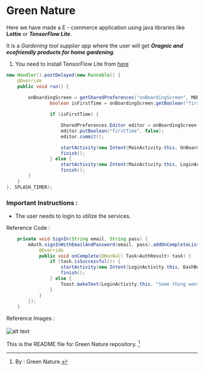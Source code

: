 # Green Nature

Here we have made a E - commerce application using java libraries like **Lottie** or **_TensorFlow Lite_**.

It is a *Gardening tool supplier app* where the user will get **_Oragnic and ecofriendly products for home gardening_**.

1. You need to install TensorFlow Lite from [here](https://www.tensorflow.org/)

```Java
new Handler().postDelayed(new Runnable() {
	@Override
	public void run() {
	
		onBoardingScreen = getSharedPreferences("onBoardingScreen", MODE_PRIVATE);
                boolean isFirstTime = onBoardingScreen.getBoolean("firstTime", true);

                if (isFirstTime) {

                    SharedPreferences.Editor editor = onBoardingScreen.edit();
                    editor.putBoolean("firstTime", false);
                    editor.commit();

                    startActivity(new Intent(MainActivity.this, OnBoardingScreen.class));
                    finish();
                } else {
                    startActivity(new Intent(MainActivity.this, LoginActivity.class));
                    finish();
		}
	}
}, SPLASH_TIMER);

```

### Important Instructions :

* The user needs to login to utilize the services.

Reference Code : 
```Java
    private void SignIn(String email, String pass) {
        mAuth.signInWithEmailAndPassword(email, pass).addOnCompleteListener(this, new OnCompleteListener<AuthResult>() {
            @Override
            public void onComplete(@NonNull Task<AuthResult> task) {
                if (task.isSuccessful()) {
                    startActivity(new Intent(LoginActivity.this, DashBoardActivity.class));
                    finish();
                } else {
                    Toast.makeText(LoginActivity.this, "Some thing went wrong", Toast.LENGTH_SHORT).show();
                }
            }
        });
    }
```
Reference Images : <br>
	<br>![alt text]()
	
This is the README file for Green Nature repository. [^1]

[^1]: By : Green Nature.
